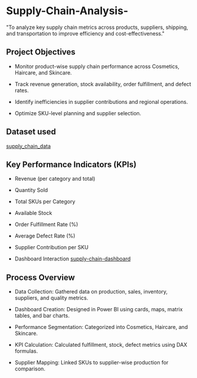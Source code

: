 # Supply-Chain-Analysis-
"To analyze key supply chain metrics across products, suppliers, shipping, and transportation to improve efficiency and cost-effectiveness."


## Project Objectives

- Monitor product-wise supply chain performance across Cosmetics, Haircare, and Skincare.

- Track revenue generation, stock availability, order fulfillment, and defect rates.

- Identify inefficiencies in supplier contributions and regional operations.

- Optimize SKU-level planning and supplier selection.

## Dataset used
[supply_chain_data](https://github.com/Praneeth2003-oss/Supply-Chain-Analysis-/blob/a76d21888c9cea2988415d20e20ee494bb285a65/supply_chain_data)

## Key Performance Indicators (KPIs)
- Revenue (per category and total)
- Quantity Sold
- Total SKUs per Category
- Available Stock
- Order Fulfillment Rate (%)
- Average Defect Rate (%)
- Supplier Contribution per SKU

- Dashboard Interaction [supply-chain-dashboard](https://github.com/Praneeth2003-oss/Supply-Chain-Analysis-/blob/24c57715f1d3cf4c97e2391cd8071c2c8778bfe8/supply%20chain%20analysis%20dashboard.png)

## Process Overview
- Data Collection: Gathered data on production, sales, inventory, suppliers, and quality metrics.

- Dashboard Creation: Designed in Power BI using cards, maps, matrix tables, and bar charts.

- Performance Segmentation: Categorized into Cosmetics, Haircare, and Skincare.

- KPI Calculation: Calculated fulfillment, stock, defect metrics using DAX formulas.

- Supplier Mapping: Linked SKUs to supplier-wise production for comparison.
